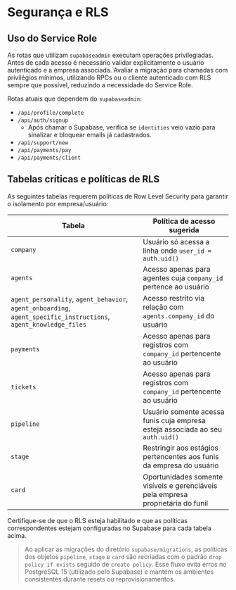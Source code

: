 # Segurança e RLS

## Uso do Service Role
As rotas que utilizam `supabaseadmin` executam operações privilegiadas. Antes de cada acesso é necessário validar explicitamente o usuário autenticado e a empresa associada. Avaliar a migração para chamadas com privilégios mínimos, utilizando RPCs ou o cliente autenticado com RLS sempre que possível, reduzindo a necessidade do Service Role.

Rotas atuais que dependem do `supabaseadmin`:

- `/api/profile/complete`
- `/api/auth/signup`
  - Após chamar o Supabase, verifica se `identities` veio vazio para sinalizar e bloquear emails já cadastrados.
- `/api/support/new`
- `/api/payments/pay`
- `/api/payments/client`

## Tabelas críticas e políticas de RLS
As seguintes tabelas requerem políticas de Row Level Security para garantir o isolamento por empresa/usuário:

| Tabela | Política de acesso sugerida |
| --- | --- |
| `company` | Usuário só acessa a linha onde `user_id = auth.uid()` |
| `agents` | Acesso apenas para agentes cuja `company_id` pertence ao usuário |
| `agent_personality`, `agent_behavior`, `agent_onboarding`, `agent_specific_instructions`, `agent_knowledge_files` | Acesso restrito via relação com `agents.company_id` do usuário |
| `payments` | Acesso apenas para registros com `company_id` pertencente ao usuário |
| `tickets` | Acesso apenas para registros com `company_id` pertencente ao usuário |
| `pipeline` | Usuário somente acessa funis cuja empresa esteja associada ao seu `auth.uid()` |
| `stage` | Restringir aos estágios pertencentes aos funis da empresa do usuário |
| `card` | Oportunidades somente visíveis e gerenciáveis pela empresa proprietária do funil |

Certifique-se de que o RLS esteja habilitado e que as políticas correspondentes estejam configuradas no Supabase para cada tabela acima.

> Ao aplicar as migrações do diretório `supabase/migrations`, as políticas dos objetos `pipeline`, `stage` e `card` são recriadas com o padrão `drop policy if exists` seguido de `create policy`. Esse fluxo evita erros no PostgreSQL 15 (utilizado pelo Supabase) e mantém os ambientes consistentes durante resets ou reprovisionamentos.
